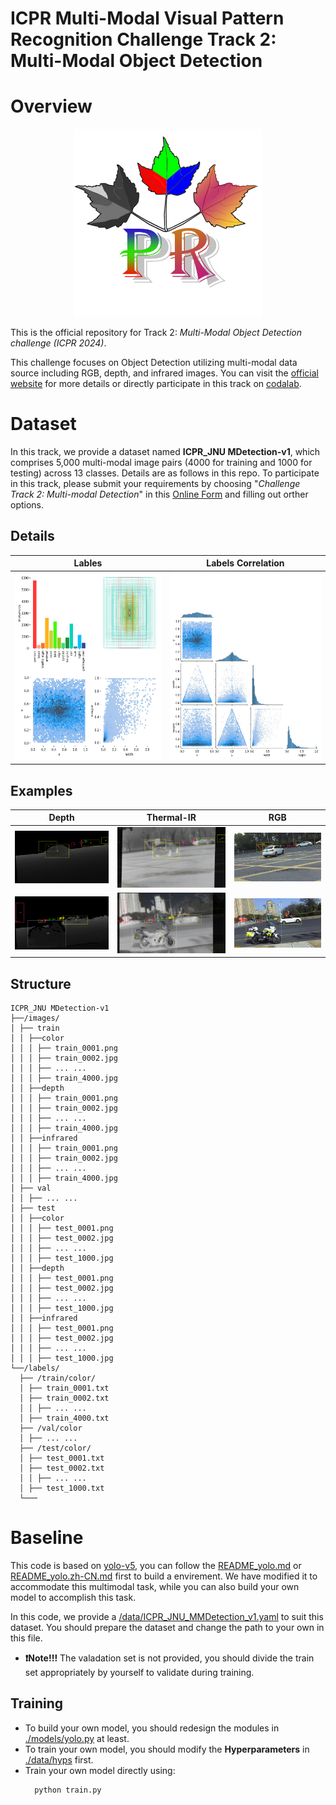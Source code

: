 # ICPR Multi-Modal Visual Pattern Recognition Challenge Track 2: Multi-Modal Object Detection

# Overview

<div align=center>
  <img src="pics/pic_0.png" width="300" height="300">
</div>

This is the official repository for Track 2: _Multi-Modal Object Detection challenge (ICPR 2024)_.

This challenge focuses on Object Detection utilizing multi-modal data source including RGB, depth, and infrared images. You can visit the [official website](https://prci-lab.github.io/mmpr-workshop-icpr20242) for more details or directly participate in this track on [codalab]().

# Dataset

In this track, we provide a dataset named **ICPR_JNU MDetection-v1**, which comprises 5,000 multi-modal image pairs (4000 for training and 1000 for testing) across 13 classes. Details are as follows in this repo. To participate in this track, please submit your requirements by choosing "_Challenge Track 2: Multi-modal Detection_" in this [Online Form](https://docs.google.com/forms/d/e/1FAIpQLSeJGZTYW-JS0-IJKnWgYGnE0EgdXnoL7Yi0xc-F9Z6XU1X4Zg/viewform) and filling out orther options.




## Details

  | Lables | Labels Correlation |
  |:-----------:|:-----------:|
  |<img src="pics/labels.jpg" width="300" height="300">| <img src="pics/labels_correlogram.jpg" width="300" height="300"> |

## Examples

| Depth | Thermal-IR | RGB |
|:-----------:|:------------:|:---------:|
| ![Depth Output](pics/depth1.png) | ![IR Output](pics/tir1.png) | ![RGB Output](pics/rgb1.png) |
| ![Depth Output](pics/depth2.png) | ![IR Output](pics/tir2.png) | ![RGB Output](pics/rgb2.png) |

## Structure
```
ICPR_JNU MDetection-v1
├──/images/
│ ├── train
│ │ ├──color
│ │ │ ├── train_0001.png
│ │ │ ├── train_0002.jpg
│ │ │ ├── ... ...
│ │ │ ├── train_4000.jpg
│ │ ├──depth
│ │ │ ├── train_0001.png
│ │ │ ├── train_0002.jpg
│ │ │ ├── ... ...
│ │ │ ├── train_4000.jpg
│ │ ├──infrared
│ │ │ ├── train_0001.png
│ │ │ ├── train_0002.jpg
│ │ │ ├── ... ...
│ │ │ ├── train_4000.jpg
│ ├── val
│ │ ├── ... ...
│ ├── test
│ │ ├──color
│ │ │ ├── test_0001.png
│ │ │ ├── test_0002.jpg
│ │ │ ├── ... ...
│ │ │ ├── test_1000.jpg
│ │ ├──depth
│ │ │ ├── test_0001.png
│ │ │ ├── test_0002.jpg
│ │ │ ├── ... ...
│ │ │ ├── test_1000.jpg
│ │ ├──infrared
│ │ │ ├── test_0001.png
│ │ │ ├── test_0002.jpg
│ │ │ ├── ... ...
│ │ │ ├── test_1000.jpg
└──/labels/
  ├── /train/color/
  │ ├── train_0001.txt
  │ ├── train_0002.txt
  │ │ ├── ... ...
  │ ├── train_4000.txt
  ├── /val/color
  │ ├── ... ...
  ├── /test/color/
  │ ├── test_0001.txt
  │ ├── test_0002.txt
  │ │ ├── ... ...
  │ ├── test_1000.txt
  └───
```

# Baseline

This code is based on [yolo-v5](https://github.com/ultralytics/yolov5/releases), you can follow the [README_yolo.md](/README_yolo.md) or [README_yolo.zh-CN.md](/README_yolo.zh-CN.md) first to build a envirement.  We have modified it to accommodate this multimodal task, while you can also build your own model to accomplish this task.

In this code, we provide a [/data/ICPR_JNU_MMDetection_v1.yaml](/data/ICPR_JNU_MMDetection_v1.yaml) to suit this dataset. You should prepare the dataset and change the path to your own in this file.

- **❗Note!!!** The valadation set is not provided, you should divide the train set appropriately by yourself to validate during training.

## Training 
- To build your own model, you should redesign the modules in [./models/yolo.py](/models/yolo.py) at least.
- To train your own model, you should modify the **Hyperparameters** in [./data/hyps](data/hyps) first.
- Train your own model directly using:
  ```bash
    python train.py
  ```





